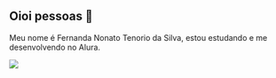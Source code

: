 ## Oioi pessoas 👋
Meu nome é Fernanda Nonato Tenorio da Silva, estou estudando e me desenvolvendo no Alura.

![](https://media1.tenor.com/m/PA7WiRK4bDoAAAAd/groovymels.gif)
